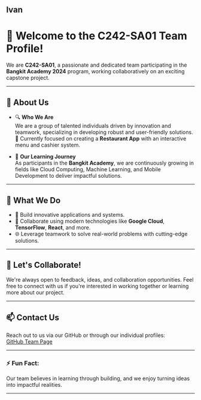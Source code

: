 
Ivan
---

# 👋 Welcome to the C242-SA01 Team Profile!

We are **C242-SA01**, a passionate and dedicated team participating in the **Bangkit Academy 2024** program, working collaboratively on an exciting capstone project.

---

## 🌟 **About Us**

- 🔍 **Who We Are**  
  We are a group of talented individuals driven by innovation and teamwork, specializing in developing robust and user-friendly solutions.  
  💼 Currently focused on creating a **Restaurant App** with an interactive menu and cashier system.  

- 🌱 **Our Learning Journey**  
  As participants in the **Bangkit Academy**, we are continuously growing in fields like Cloud Computing, Machine Learning, and Mobile Development to deliver impactful solutions.

---

## 👀 **What We Do**
- 🚀 Build innovative applications and systems.  
- 🤝 Collaborate using modern technologies like **Google Cloud**, **TensorFlow**, **React**, and more.  
- 🌐 Leverage teamwork to solve real-world problems with cutting-edge solutions.

---

## 🤝 **Let's Collaborate!**
We're always open to feedback, ideas, and collaboration opportunities. Feel free to connect with us if you're interested in working together or learning more about our project.

---

## 📫 **Contact Us**
Reach out to us via our GitHub or through our individual profiles:  
[GitHub Team Page](https://github.com/C242-SA01)  

---

### ⚡ Fun Fact:  
Our team believes in learning through building, and we enjoy turning ideas into impactful realities.  

---
